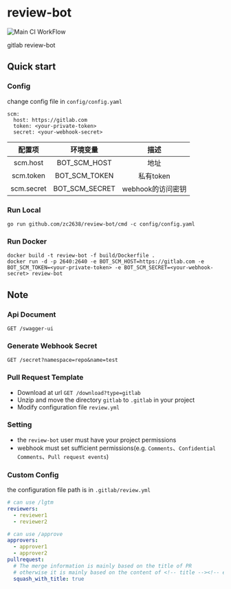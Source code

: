 # review-bot

![Main CI WorkFlow](https://github.com/zc2638/review-bot/workflows/Main%20CI%20WorkFlow/badge.svg)

gitlab review-bot

## Quick start

### Config

change config file in `config/config.yaml`

```
scm:
  host: https://gitlab.com
  token: <your-private-token>
  secret: <your-webhook-secret>
```

| 配置项 | 环境变量 | 描述 |
| :----: | :----: | :----: |
| scm.host | BOT_SCM_HOST | 地址 |
| scm.token | BOT_SCM_TOKEN | 私有token |
| scm.secret | BOT_SCM_SECRET | webhook的访问密钥 |

### Run Local

```
go run github.com/zc2638/review-bot/cmd -c config/config.yaml
```

### Run Docker

```
docker build -t review-bot -f build/Dockerfile .
docker run -d -p 2640:2640 -e BOT_SCM_HOST=https://gitlab.com -e BOT_SCM_TOKEN=<your-private-token> -e BOT_SCM_SECRET=<your-webhook-secret> review-bot
```

## Note

### Api Document
`GET /swagger-ui`

### Generate Webhook Secret

`GET /secret?namespace=repo&name=test`

### Pull Request Template

- Download at url `GET /download?type=gitlab`
- Unzip and move the directory `gitlab` to `.gitlab` in your project
- Modify configuration file `review.yml`

### Setting

- the `review-bot` user must have your project permissions
- webhook must set sufficient permissions(e.g. `Comments`、`Confidential Comments`、`Pull request events`)

### Custom Config
the configuration file path is in `.gitlab/review.yml`
```yaml
# can use /lgtm
reviewers:
  - reviewer1
  - reviewer2

# can use /approve
approvers:
  - approver1
  - approver2
pullrequest:
  # The merge information is mainly based on the title of PR
  # otherwise it is mainly based on the content of <!-- title --><!-- end title --> in PR description template
  squash_with_title: true
```